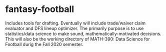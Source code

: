 # fantasy-football
Includes tools for drafting. Eventually will include trade/waiver claim evaluator and DFS lineup optimizer. The primarily purpose is to use statistics/data science to make sound, mathematically-motivated decisions. This will also be the working directory of MATH-390: Data Science for Football durig the Fall 2020 semester. 
